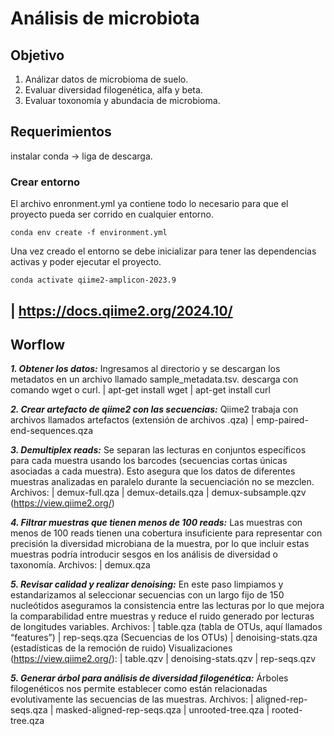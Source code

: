 # **Análisis de microbiota**

## Objetivo
1. Análizar datos de microbioma de suelo.
2. Evaluar diversidad filogenética, alfa y beta.
3. Evaluar toxonomía y abundacia de microbioma.

## Requerimientos 
instalar conda -> liga de descarga. 
### Crear entorno 
El archivo enronment.yml ya contiene todo lo necesario para que el proyecto pueda ser corrido en cualquier entorno. 

`conda env create -f environment.yml `

Una vez creado el entorno se debe inicializar para tener las dependencias activas y poder ejecutar el proyecto. 

`conda activate qiime2-amplicon-2023.9`

| https://docs.qiime2.org/2024.10/ 
---

## Worflow 
**_1. Obtener los datos:_** 
Ingresamos al directorio y se descargan los metadatos en un archivo llamado sample_metadata.tsv. 
descarga con comando wget o curl. 
| apt-get install wget
| apt-get install curl

**_2. Crear artefacto de qiime2 con las secuencias:_** 
Qiime2 trabaja con archivos llamados artefactos (extensión de archivos .qza)
| emp-paired-end-sequences.qza

**_3. Demultiplex reads:_** 
Se separan las lecturas en conjuntos específicos para cada muestra usando los barcodes (secuencias cortas únicas asociadas a cada muestra). Esto asegura que los datos de diferentes muestras analizadas en paralelo durante la secuenciación no se mezclen. 
Archivos:
| demux-full.qza
| demux-details.qza
| demux-subsample.qzv (https://view.qiime2.org/)

**_4.  Filtrar muestras que tienen menos de 100 reads:_** 
Las muestras con menos de 100 reads tienen una cobertura insuficiente para representar con precisión la diversidad microbiana de la muestra, por lo que incluir estas muestras podría introducir sesgos en los análisis de diversidad o taxonomía.
Archivos:
| demux.qza
 
**_5. Revisar calidad y realizar denoising:_** 
En este paso limpiamos y estandarizamos al seleccionar secuencias con un largo fijo de 150 nucleótidos aseguramos la consistencia entre las lecturas por lo que mejora la comparabilidad entre muestras y reduce el ruido generado por lecturas de longitudes variables.
Archivos:
| table.qza (tabla de OTUs, aquí llamados “features”) 
| rep-seqs.qza (Secuencias de los OTUs)
| denoising-stats.qza (estadísticas de la remoción de ruido)
Visualizaciones (https://view.qiime2.org/):
| table.qzv
| denoising-stats.qzv
| rep-seqs.qzv

**_5. Generar árbol para análisis de diversidad filogenética:_**
Árboles filogenéticos nos permite establecer como están relacionadas evolutivamente las secuencias de las muestras.
Archivos: 
| aligned-rep-seqs.qza
| masked-aligned-rep-seqs.qza
| unrooted-tree.qza
| rooted-tree.qza
